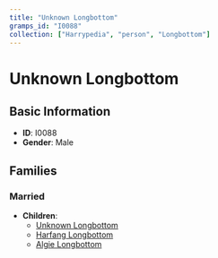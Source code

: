 ```yaml
---
title: "Unknown Longbottom"
gramps_id: "I0088"
collection: ["Harrypedia", "person", "Longbottom"]
---
```


# Unknown Longbottom

## Basic Information

- **ID**: I0088
- **Gender**: Male

## Families

### Married

- **Children**:
  - [Unknown Longbottom](//Longbottom/I0087/)
  - [Harfang Longbottom](//Longbottom/Harfang/)
  - [Algie Longbottom](//Longbottom/Algie/)

